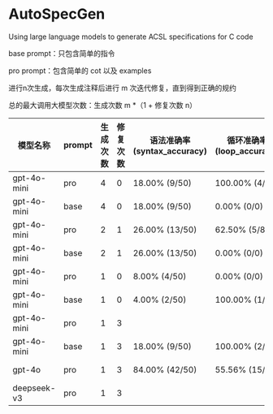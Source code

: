 # AutoSpecGen
Using large language models to generate ACSL specifications for C code



base prompt：只包含简单的指令

pro prompt：包含简单的 cot 以及 examples



进行n次生成，每次生成注释后进行 m 次迭代修复，直到得到正确的规约

总的最大调用大模型次数：生成次数 m *（1 + 修复次数 n）



| 模型名称    | prompt | 生成次数 | 修复次数 | 语法准确率 (syntax_accuracy) | 循环准确率 (loop_accuracy) | 断言准确率 (assert_accuracy) | 后置条件准确率 (post_accuracy) | 总准确率 (total_accuracy) | 总LLM次数 | 总生成时间 (s) | 总验证时间 (s) | 平均LLM次数 | 平均生成时间 (s) | 平均验证时间 (s) |
| ----------- | ------ | -------- | -------- | ---------------------------- | -------------------------- | ---------------------------- | ------------------------------ | ------------------------- | --------- | -------------- | -------------- | ----------- | ---------------- | ---------------- |
| gpt-4o-mini | pro    | 4        | 0        | 18.00% (9/50)                | 100.00%  (4/4)             | 57.89% (22/38)               | 89.29% (25/28)                 | 72.86% (51/70)            | 191       | 2040.03        | 185.34         | 3.82        | 40.80            | 3.71             |
| gpt-4o-mini | base   | 4        | 0        | 18.00% (9/50)                | 0.00% (0/0)                | 29.55% (13/44)               | 62.50% (20/32)                 | 43.42% (33/76)            | 199       | 1891.22        | 339.64         | 3.98        | 37.82            | 6.79             |
| gpt-4o-mini | pro    | 2        | 1        | 26.00% (13/50)               | 62.50% (5/8)               | 71.88% (23/32)               | 82.14% (23/28)                 | 75.00% (51/68)            | 186       | 5460.19        | 294.46         | 3.72        | 109.20           | 5.89             |
| gpt-4o-mini | base   | 2        | 1        | 26.00% (13/50)               | 0.00% (0/0)                | 52.86% (37/70)               | 58.14% (25/43)                 | 54.87% (62/113)           | 198       | 2419.78        | 313.58         | 3.96        | 48.40            | 6.27             |
| gpt-4o-mini | pro    | 1        | 0        | 8.00% (4/50)                 | 0.00% (0/0)                | 75.00% (3/4)                 | 80.95% (17/21)                 | 80.00% (20/25)            | 50        | 445.83         | 60.39          | 1.00        | 8.92             | 1.21             |
| gpt-4o-mini | base   | 1        | 0        | 4.00% (2/50)                 | 100.00% (1/1)              | 16.67% (2/12)                | 94.44% (17/18)                 | 64.52% (20/31)            | 50        | 406.99         | 57.83          | 1.00        | 8.14             | 1.16             |
| gpt-4o-mini | pro    | 1        | 3        |                              |                            |                              |                                |                           |           |                |                |             |                  |                  |
| gpt-4o-mini | base   | 1        | 3        | 18.00% (9/50)                | 100.00%  (2/2)             | 61.76% (21/34)               | 81.48% (22/27)                 | 71.43% (45/63)            | 197       | 2971.01        | 126.63         | 3.94        | 59.42            | 2.53             |
| gpt-4o      | pro    | 1        | 3        | 84.00% (42/50)               | 55.56% (15/27)             | 59.49% (116/195)             | 47.50% (57/120)                | 54.97% (188/342)          | 158       | 5985.90        | 1216.13        | 3.16        | 119.72           | 24.32            |
| deepseek-v3 | pro    | 1        | 3        |                              |                            |                              |                                |                           |           |                |                |             |                  |                  |

